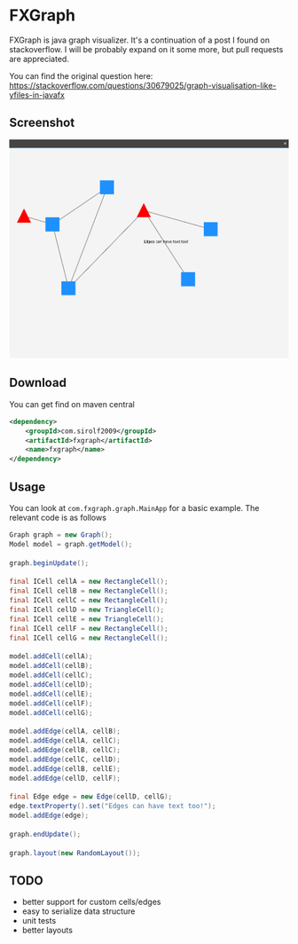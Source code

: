 # FXGraph

FXGraph is java graph visualizer. It's a continuation of a post I found on stackoverflow. I will be probably expand on it some more, but pull requests are appreciated.

You can find the original question here: https://stackoverflow.com/questions/30679025/graph-visualisation-like-yfiles-in-javafx

## Screenshot
![Screenshot](screenshot.png)

## Download
You can get find on maven central
```xml
<dependency>
	<groupId>com.sirolf2009</groupId>
	<artifactId>fxgraph</artifactId>
	<name>fxgraph</name>
</dependency>
``` 

## Usage
You can look at ```com.fxgraph.graph.MainApp``` for a basic example. The relevant code is as follows
```java
Graph graph = new Graph();
Model model = graph.getModel();

graph.beginUpdate();

final ICell cellA = new RectangleCell();
final ICell cellB = new RectangleCell();
final ICell cellC = new RectangleCell();
final ICell cellD = new TriangleCell();
final ICell cellE = new TriangleCell();
final ICell cellF = new RectangleCell();
final ICell cellG = new RectangleCell();

model.addCell(cellA);
model.addCell(cellB);
model.addCell(cellC);
model.addCell(cellD);
model.addCell(cellE);
model.addCell(cellF);
model.addCell(cellG);

model.addEdge(cellA, cellB);
model.addEdge(cellA, cellC);
model.addEdge(cellB, cellC);
model.addEdge(cellC, cellD);
model.addEdge(cellB, cellE);
model.addEdge(cellD, cellF);

final Edge edge = new Edge(cellD, cellG);
edge.textProperty().set("Edges can have text too!");
model.addEdge(edge);

graph.endUpdate();

graph.layout(new RandomLayout());
``` 

## TODO
 - better support for custom cells/edges
 - easy to serialize data structure
 - unit tests
 - better layouts